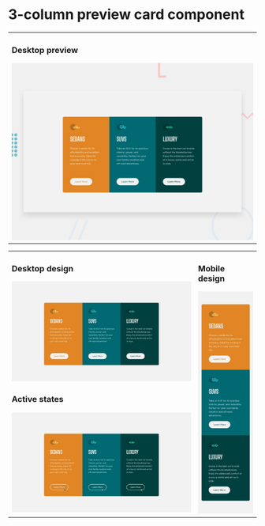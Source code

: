 # 3-column preview card component

<table>
  <tr>
    <td>
      <h3> Desktop preview </h3>
      <img src="./assets/design/desktop-preview.jpg" />
    </td>
  </tr>
</table>
<table>
  <tr valign="top">
    <td width="75%">
      <h3> Desktop design </h3>
      <img src="./assets/design/desktop-design.jpg" />
      <h3> Active states </h3>
      <img src="./assets/design/active-states.jpg" />
    </td>
    <td>
      <h3> Mobile design </h3>
      <img src="./assets/design/mobile-design.jpg" />
    </td>
  </tr> 
</table>
